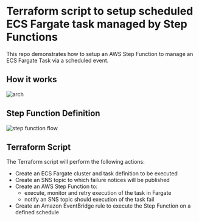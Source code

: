# Terraform script to setup scheduled ECS Fargate task managed by Step Functions

This repo demonstrates how to setup an AWS Step Function to manage an ECS Fargate Task via a scheduled event.

## How it works
![arch](docs/architecture.png "Architecture")

## Step Function Definition
![step function flow](docs/step-function-flow.png "Step Function Flow")


## Terraform Script

The Terraform script will perform the following actions:

- Create an ECS Fargate cluster and task definition to be executed
- Create an SNS topic to which failure notices will be published
- Create an AWS Step Function to:
  - execute, monitor and retry execution of the task in Fargate
  - notify an SNS topic should execution of the task fail
- Create an Amazon EventBridge rule to execute the Step Function on a defined schedule
